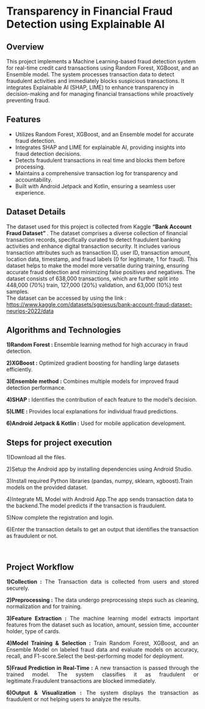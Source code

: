 # Transparency in Financial Fraud Detection using Explainable AI

## Overview
This project implements a Machine Learning-based fraud detection system for real-time credit card transactions using Random Forest, XGBoost, and an Ensemble model. The system processes transaction data to detect fraudulent activities and immediately blocks suspicious transactions. It integrates Explainable AI (SHAP, LIME) to enhance transparency in decision-making and for managing financial transactions while proactively preventing fraud.


## Features
- Utilizes Random Forest, XGBoost, and an Ensemble model for accurate fraud detection.
- Integrates SHAP and LIME for explainable AI, providing insights into fraud detection decisions.
- Detects fraudulent transactions in real time and blocks them before processing.
- Maintains a comprehensive transaction log for transparency and accountability.
- Built with Android Jetpack and Kotlin, ensuring a seamless user experience.
  

## Dataset Details

The dataset used for this project is collected from Kaggle <b> “Bank Account Fraud Dataset” </b>. The dataset comprises a diverse collection of financial transaction records, specifically curated to detect fraudulent banking activities and enhance digital transaction security. It includes various transaction attributes such as transaction ID, user ID, transaction amount, location data, timestamp, and fraud labels (0 for legitimate, 1 for fraud). This dataset helps to make the model more versatile during training, ensuring accurate fraud detection and minimizing false positives and negatives. The dataset consists of 638,000 transactions, which are further split into 448,000 (70%) train, 127,000 (20%) validation, and 63,000 (10%) test samples.</div><br/>
The dataset can be accessed by using the link : https://www.kaggle.com/datasets/sgpjesus/bank-account-fraud-dataset-neurips-2022/data 


## Algorithms and Technologies
  
<b>1)Random Forest : </b> Ensemble learning method for high accuracy in fraud detection.

<b>2)XGBoost :</b> Optimized gradient boosting for handling large datasets efficiently.

<b>3)Ensemble method :</b> Combines multiple models for improved fraud detection performance.

<b>4)SHAP :</b> Identifies the contribution of each feature to the model’s decision.

<b>5)LIME :</b> Provides local explanations for individual fraud predictions.

<b>6)Android Jetpack & Kotlin :</b> Used for mobile application development.


## Steps for project execution

1)Download all the files.

2)Setup the Android app by installing dependencies using Android Studio.

3)Install required Python libraries (pandas, numpy, sklearn, xgboost).Train models on the provided dataset.

4)Integrate ML Model with Android App.The app sends transaction data to the backend.The model predicts if the transaction is fraudulent.

5)Now complete the registration and login.

6)Enter the transaction details to get an output that identifies the transaction as fraudulent or not.

<br/>

## Project Workflow

<div align="justify">

<b>1)Collection :</b> The Transaction data is collected from users and stored securely.

<b>2)Preprocessing :</b> The data undergo preprocessing steps such as cleaning, normalization and for training.

<b>3)Feature Extraction :</b> The machine learning model  extracts important features from the dataset such as location, amount, session time, accounter holder, type of cards.

<b>4)Model Training & Selection :</b> Train Random Forest, XGBoost, and an Ensemble Model on labeled fraud data and evaluate models on accuracy, recall, and F1-score.Select the best-performing model for deployment.

<b>5)Fraud Prediction in Real-Time :</b> A new transaction is passed through the trained model. The system classifies it as fraudulent or legitimate.Fraudulent transactions are blocked immediately.

<b>6)Output & Visualization :</b> The system displays the transaction as fraudulent or not helping users to analyze the results.</div>
